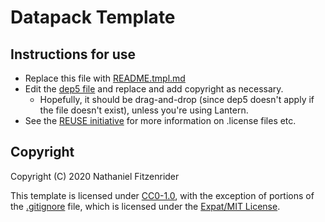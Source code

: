<!--
  ~ SPDX-FileCopyrightText: 2020 Nathaniel Fitzenrider <https://github.com/nfitzen>
  ~
  ~ SPDX-License-Identifier: CC0-1.0
 -->

# Datapack Template

## Instructions for use

- Replace this file with [README.tmpl.md](README.tmpl.md)
- Edit the [dep5 file](.reuse/dep5) and replace and add copyright as necessary.
    - Hopefully, it should be drag-and-drop (since dep5 doesn't apply if the
    file doesn't exist), unless you're using Lantern.
- See the [REUSE initiative](//reuse.software/) for more information on
    .license files etc.

## Copyright

Copyright (C) 2020 Nathaniel Fitzenrider

This template is licensed under [CC0-1.0](LICENSE),
with the exception of portions of the [.gitignore](.gitignore) file,
which is licensed under the [Expat/MIT License](LICENSES/MIT.txt).
